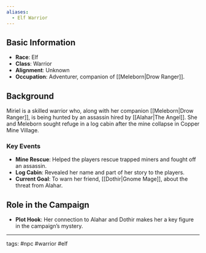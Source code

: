 ```yaml
---
aliases:
  - Elf Warrior
---
```

## Basic Information
- **Race**: Elf
- **Class**: Warrior
- **Alignment**: Unknown
- **Occupation**: Adventurer, companion of [[Meleborn|Drow Ranger]].

## Background
Miriel is a skilled warrior who, along with her companion [[Meleborn|Drow Ranger]], is being hunted by an assassin hired by [[Alahar|The Angel]]. She and Meleborn sought refuge in a log cabin after the mine collapse in Copper Mine Village.

### Key Events
- **Mine Rescue**: Helped the players rescue trapped miners and fought off an assassin.
- **Log Cabin**: Revealed her name and part of her story to the players.
- **Current Goal**: To warn her friend, [[Dothir|Gnome Mage]], about the threat from Alahar.

## Role in the Campaign
- **Plot Hook**: Her connection to Alahar and Dothir makes her a key figure in the campaign’s mystery.

---
tags: #npc #warrior #elf